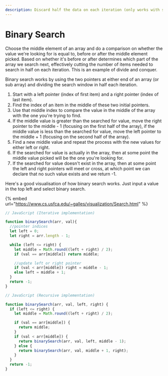 ```yaml
---
description: Discard half the data on each iteration (only works with sorted data)
---
```


# Binary Search

Choose the middle element of an array and do a comparison on whether the value we're looking for is equal to, before or after the middle element picked. Based on whether it's before or after determines which part of the array we search next, effectively cutting the number of items needed to search in half on each iteration. This is an example of divide and conquer.

Binary search works by using the two pointers at either end of an array (or sub array) and dividing the search window in half each iteration.&#x20;

1. Start with a left pointer (index of first item) and a right pointer (index of last item).
2. Find the index of an item in the middle of these two initial pointers.
3. Use that middle index to compare the value in the middle of the array with the one you're trying to find.
4. If the middle value is greater than the searched for value, move the right pointer to the middle - 1 (focusing on the first half of the array), if the middle value is less than the searched for value, move the left pointer to the middle + 1 (focusing on the second half of the array).
5. Find a new middle value and repeat the process with the new values for either left or right.&#x20;
6. If the searched for value is actually in the array, then at some point the middle value picked will be the one you're looking for.
7. If the searched for value doesn't exist in the array, then at some point the left and right pointers will meet or cross, at which point we can declare that no such value exists and we return -1.

Here's a good visualisation of how binary search works. Just input a value in the top left and select binary search.

{% embed url="https://www.cs.usfca.edu/~galles/visualization/Search.html" %}

```javascript
// JavaScript (Iterative implementation)

function binarySearch(arr, val){
  //pointer indices
  let left = 0;
  let right = arr.length - 1;

  while (left <= right) {
    let middle = Math.round((left + right) / 2);
    if (val == arr[middle]) return middle;

    //update left or right pointer
    if (val < arr[middle]) right = middle - 1;
    else left = middle + 1;
  }
  return -1;
}
```

```javascript
// JavaScript (Recursive implementation)

function binarySearch(arr, val, left, right) {
  if (left <= right) {
    let middle = Math.round((left + right) / 2);

    if (val == arr[middle]) {
      return middle;
    }
    if (val < arr[middle]) {
      return binarySearch(arr, val, left, middle - 1);
    } else {
      return binarySearch(arr, val, middle + 1, right);
    }
  }
  return -1;
}
```
